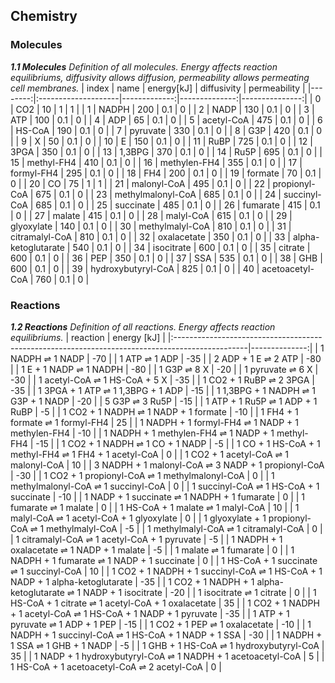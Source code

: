 
## Chemistry



### Molecules



_**1.1 Molecules** Definition of all molecules. Energy affects reaction equilibriums, diffusivity allows diffusion, permeability allows permeating cell membranes._
|   index | name                |   energy[kJ] |   diffusivity |   permeability |
|--------:|:--------------------|-------------:|--------------:|---------------:|
|       0 | CO2                 |           10 |           1   |              1 |
|       1 | NADPH               |          200 |           0.1 |              0 |
|       2 | NADP                |          130 |           0.1 |              0 |
|       3 | ATP                 |          100 |           0.1 |              0 |
|       4 | ADP                 |           65 |           0.1 |              0 |
|       5 | acetyl-CoA          |          475 |           0.1 |              0 |
|       6 | HS-CoA              |          190 |           0.1 |              0 |
|       7 | pyruvate            |          330 |           0.1 |              0 |
|       8 | G3P                 |          420 |           0.1 |              0 |
|       9 | X                   |           50 |           0.1 |              0 |
|      10 | E                   |          150 |           0.1 |              0 |
|      11 | RuBP                |          725 |           0.1 |              0 |
|      12 | 3PGA                |          350 |           0.1 |              0 |
|      13 | 1,3BPG              |          370 |           0.1 |              0 |
|      14 | Ru5P                |          695 |           0.1 |              0 |
|      15 | methyl-FH4          |          410 |           0.1 |              0 |
|      16 | methylen-FH4        |          355 |           0.1 |              0 |
|      17 | formyl-FH4          |          295 |           0.1 |              0 |
|      18 | FH4                 |          200 |           0.1 |              0 |
|      19 | formate             |           70 |           0.1 |              0 |
|      20 | CO                  |           75 |           1   |              1 |
|      21 | malonyl-CoA         |          495 |           0.1 |              0 |
|      22 | propionyl-CoA       |          675 |           0.1 |              0 |
|      23 | methylmalonyl-CoA   |          685 |           0.1 |              0 |
|      24 | succinyl-CoA        |          685 |           0.1 |              0 |
|      25 | succinate           |          485 |           0.1 |              0 |
|      26 | fumarate            |          415 |           0.1 |              0 |
|      27 | malate              |          415 |           0.1 |              0 |
|      28 | malyl-CoA           |          615 |           0.1 |              0 |
|      29 | glyoxylate          |          140 |           0.1 |              0 |
|      30 | methylmalyl-CoA     |          810 |           0.1 |              0 |
|      31 | citramalyl-CoA      |          810 |           0.1 |              0 |
|      32 | oxalacetate         |          350 |           0.1 |              0 |
|      33 | alpha-ketoglutarate |          540 |           0.1 |              0 |
|      34 | isocitrate          |          600 |           0.1 |              0 |
|      35 | citrate             |          600 |           0.1 |              0 |
|      36 | PEP                 |          350 |           0.1 |              0 |
|      37 | SSA                 |          535 |           0.1 |              0 |
|      38 | GHB                 |          600 |           0.1 |              0 |
|      39 | hydroxybutyryl-CoA  |          825 |           0.1 |              0 |
|      40 | acetoacetyl-CoA     |          760 |           0.1 |              0 |



### Reactions



_**1.2 Reactions** Definition of all reactions. Energy affects reaction equilibriums._
| reaction                                                                                        |   energy [kJ] |
|:------------------------------------------------------------------------------------------------|--------------:|
| 1 NADPH $\rightleftharpoons$ 1 NADP                                                             |           -70 |
| 1 ATP $\rightleftharpoons$ 1 ADP                                                                |           -35 |
| 2 ADP + 1 E $\rightleftharpoons$ 2 ATP                                                          |           -80 |
| 1 E + 1 NADP $\rightleftharpoons$ 1 NADPH                                                       |           -80 |
| 1 G3P $\rightleftharpoons$ 8 X                                                                  |           -20 |
| 1 pyruvate $\rightleftharpoons$ 6 X                                                             |           -30 |
| 1 acetyl-CoA $\rightleftharpoons$ 1 HS-CoA + 5 X                                                |           -35 |
| 1 CO2 + 1 RuBP $\rightleftharpoons$ 2 3PGA                                                      |           -35 |
| 1 3PGA + 1 ATP $\rightleftharpoons$ 1 1,3BPG + 1 ADP                                            |           -15 |
| 1 1,3BPG + 1 NADPH $\rightleftharpoons$ 1 G3P + 1 NADP                                          |           -20 |
| 5 G3P $\rightleftharpoons$ 3 Ru5P                                                               |           -15 |
| 1 ATP + 1 Ru5P $\rightleftharpoons$ 1 ADP + 1 RuBP                                              |            -5 |
| 1 CO2 + 1 NADPH $\rightleftharpoons$ 1 NADP + 1 formate                                         |           -10 |
| 1 FH4 + 1 formate $\rightleftharpoons$ 1 formyl-FH4                                             |            25 |
| 1 NADPH + 1 formyl-FH4 $\rightleftharpoons$ 1 NADP + 1 methylen-FH4                             |           -10 |
| 1 NADPH + 1 methylen-FH4 $\rightleftharpoons$ 1 NADP + 1 methyl-FH4                             |           -15 |
| 1 CO2 + 1 NADPH $\rightleftharpoons$ 1 CO + 1 NADP                                              |            -5 |
| 1 CO + 1 HS-CoA + 1 methyl-FH4 $\rightleftharpoons$ 1 FH4 + 1 acetyl-CoA                        |             0 |
| 1 CO2 + 1 acetyl-CoA $\rightleftharpoons$ 1 malonyl-CoA                                         |            10 |
| 3 NADPH + 1 malonyl-CoA $\rightleftharpoons$ 3 NADP + 1 propionyl-CoA                           |           -30 |
| 1 CO2 + 1 propionyl-CoA $\rightleftharpoons$ 1 methylmalonyl-CoA                                |             0 |
| 1 methylmalonyl-CoA $\rightleftharpoons$ 1 succinyl-CoA                                         |             0 |
| 1 succinyl-CoA $\rightleftharpoons$ 1 HS-CoA + 1 succinate                                      |           -10 |
| 1 NADP + 1 succinate $\rightleftharpoons$ 1 NADPH + 1 fumarate                                  |             0 |
| 1 fumarate $\rightleftharpoons$ 1 malate                                                        |             0 |
| 1 HS-CoA + 1 malate $\rightleftharpoons$ 1 malyl-CoA                                            |            10 |
| 1 malyl-CoA $\rightleftharpoons$ 1 acetyl-CoA + 1 glyoxylate                                    |             0 |
| 1 glyoxylate + 1 propionyl-CoA $\rightleftharpoons$ 1 methylmalyl-CoA                           |            -5 |
| 1 methylmalyl-CoA $\rightleftharpoons$ 1 citramalyl-CoA                                         |             0 |
| 1 citramalyl-CoA $\rightleftharpoons$ 1 acetyl-CoA + 1 pyruvate                                 |            -5 |
| 1 NADPH + 1 oxalacetate $\rightleftharpoons$ 1 NADP + 1 malate                                  |            -5 |
| 1 malate $\rightleftharpoons$ 1 fumarate                                                        |             0 |
| 1 NADPH + 1 fumarate $\rightleftharpoons$ 1 NADP + 1 succinate                                  |             0 |
| 1 HS-CoA + 1 succinate $\rightleftharpoons$ 1 succinyl-CoA                                      |            10 |
| 1 CO2 + 1 NADPH + 1 succinyl-CoA $\rightleftharpoons$ 1 HS-CoA + 1 NADP + 1 alpha-ketoglutarate |           -35 |
| 1 CO2 + 1 NADPH + 1 alpha-ketoglutarate $\rightleftharpoons$ 1 NADP + 1 isocitrate              |           -20 |
| 1 isocitrate $\rightleftharpoons$ 1 citrate                                                     |             0 |
| 1 HS-CoA + 1 citrate $\rightleftharpoons$ 1 acetyl-CoA + 1 oxalacetate                          |            35 |
| 1 CO2 + 1 NADPH + 1 acetyl-CoA $\rightleftharpoons$ 1 HS-CoA + 1 NADP + 1 pyruvate              |           -35 |
| 1 ATP + 1 pyruvate $\rightleftharpoons$ 1 ADP + 1 PEP                                           |           -15 |
| 1 CO2 + 1 PEP $\rightleftharpoons$ 1 oxalacetate                                                |           -10 |
| 1 NADPH + 1 succinyl-CoA $\rightleftharpoons$ 1 HS-CoA + 1 NADP + 1 SSA                         |           -30 |
| 1 NADPH + 1 SSA $\rightleftharpoons$ 1 GHB + 1 NADP                                             |            -5 |
| 1 GHB + 1 HS-CoA $\rightleftharpoons$ 1 hydroxybutyryl-CoA                                      |            35 |
| 1 NADP + 1 hydroxybutyryl-CoA $\rightleftharpoons$ 1 NADPH + 1 acetoacetyl-CoA                  |             5 |
| 1 HS-CoA + 1 acetoacetyl-CoA $\rightleftharpoons$ 2 acetyl-CoA                                  |             0 |

